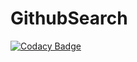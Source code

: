 # GithubSearch

[![Codacy Badge](https://api.codacy.com/project/badge/Grade/2e97cf5caaff4898924a600830f3d802)](https://app.codacy.com/gh/alielsokary/GithubSearch?utm_source=github.com&utm_medium=referral&utm_content=alielsokary/GithubSearch&utm_campaign=Badge_Grade_Settings)